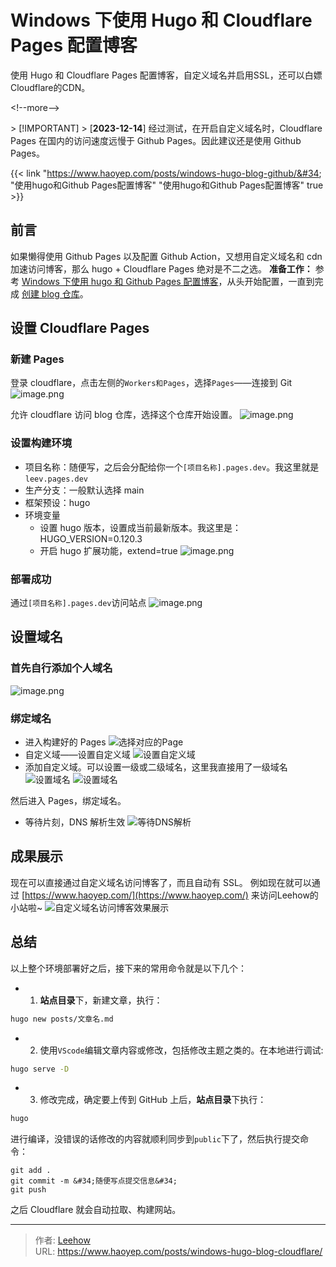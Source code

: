 # Windows 下使用 Hugo 和 Cloudflare Pages 配置博客


使用 Hugo 和 Cloudflare Pages 配置博客，自定义域名并启用SSL，还可以白嫖Cloudflare的CDN。

&lt;!--more--&gt;

&gt; [!IMPORTANT]
&gt; [**2023-12-14**] 经过测试，在开启自定义域名时，Cloudflare Pages 在国内的访问速度远慢于 Github Pages。因此建议还是使用 Github Pages。

{{&lt; link &#34;https://www.haoyep.com/posts/windows-hugo-blog-github/&#34; &#34;使用hugo和Github Pages配置博客&#34; &#34;使用hugo和Github Pages配置博客&#34; true &gt;}}

## 前言
如果懒得使用 Github Pages 以及配置 Github Action，又想用自定义域名和 cdn 加速访问博客，那么 hugo &#43; Cloudflare Pages 绝对是不二之选。
**准备工作：** 参考 [Windows 下使用 hugo 和 Github Pages 配置博客](https://www.haoyep.com/posts/windows_hugo_github_pages_blog/)，从头开始配置，一直到完成 [创建 blog 仓库](https://www.haoyep.com/posts/windows_hugo_github_pages_blog/#2%E5%88%9B%E5%BB%BA-blog-%E4%BB%93%E5%BA%93)。
## 设置 Cloudflare Pages
### 新建 Pages
登录 cloudflare，点击左侧的`Workers和Pages`，选择`Pages`——连接到 Git
![image.png](https://cdn.haoyep.com/gh/leegical/Blog_img/md_img202311081549200.png)

允许 cloudflare 访问 blog 仓库，选择这个仓库开始设置。
![image.png](https://cdn.haoyep.com/gh/leegical/Blog_img/md_img202311081550760.png)

### 设置构建环境
- 项目名称：随便写，之后会分配给你一个`[项目名称].pages.dev`。我这里就是 `leev.pages.dev`
- 生产分支：一般默认选择 main
- 框架预设：hugo
- 环境变量
	- 设置 hugo 版本，设置成当前最新版本。我这里是：HUGO_VERSION=0.120.3
	- 开启 hugo 扩展功能，extend=true
![image.png](https://cdn.haoyep.com/gh/leegical/Blog_img/md_img202311081553496.png)
### 部署成功
通过`[项目名称].pages.dev`访问站点
![image.png](https://cdn.haoyep.com/gh/leegical/Blog_img/md_img202311081556682.png)


## 设置域名
### 首先自行添加个人域名
![image.png](https://cdn.haoyep.com/gh/leegical/Blog_img/md_img202311081559407.png)

### 绑定域名
- 进入构建好的 Pages
![选择对应的Page](https://cdn.haoyep.com/gh/leegical/Blog_img/md_img202311081600461.png)
- 自定义域——设置自定义域
![设置自定义域](https://cdn.haoyep.com/gh/leegical/Blog_img/cdnimg/202408202330986.png)
- 添加自定义域。可以设置一级或二级域名，这里我直接用了一级域名
![设置域名](https://cdn.haoyep.com/gh/leegical/Blog_img/md_img202311081602294.png)
![设置域名](https://cdn.haoyep.com/gh/leegical/Blog_img/md_img202311081603622.png)

然后进入 Pages，绑定域名。
- 等待片刻，DNS 解析生效
![ 等待DNS解析](https://cdn.haoyep.com/gh/leegical/Blog_img/md_img202311081604721.png)
## 成果展示
现在可以直接通过自定义域名访问博客了，而且自动有 SSL。
例如现在就可以通过 [https://www.haoyep.com/](https://www.haoyep.com/) 来访问Leehow的小站啦~
![自定义域名访问博客效果展示](https://cdn.haoyep.com/gh/leegical/Blog_img/md_img202311081606080.png)

## 总结
以上整个环境部署好之后，接下来的常用命令就是以下几个：
- 1. **站点目录**下，新建文章，执行：
```bash
hugo new posts/文章名.md
```
- 2. 使用`VScode`编辑文章内容或修改，包括修改主题之类的。在本地进行调试:
```bash
hugo serve -D
```
- 3. 修改完成，确定要上传到 GitHub 上后，**站点目录**下执行：
```bash
hugo
```
进行编译，没错误的话修改的内容就顺利同步到`public`下了，然后执行提交命令：
```shell
git add .
git commit -m &#34;随便写点提交信息&#34;
git push
```
之后 Cloudflare 就会自动拉取、构建网站。

---

> 作者: [Leehow](https://www.haoyep.com/)  
> URL: https://www.haoyep.com/posts/windows-hugo-blog-cloudflare/  

